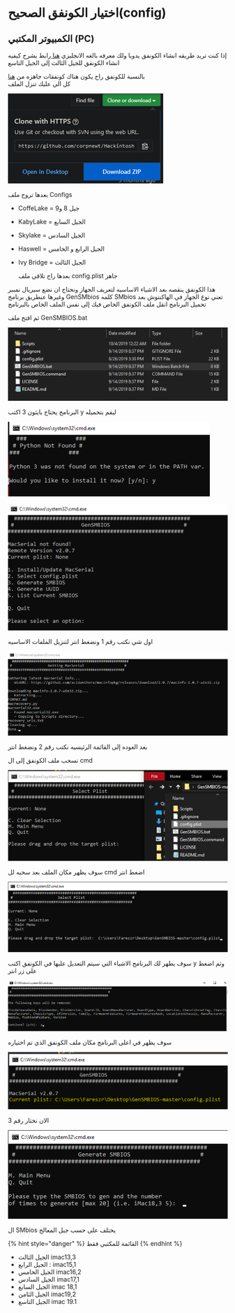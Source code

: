 # اختيار الكونفق الصحيح\(config\)

## الكمبيوتر المكتبي \(PC\)

إذا كنت تريد طريقه انشاء الكونفق يدويا ولك معرفه بالغه الانجليزي [هنا ](https://hackintosh.gitbook.io/-r-hackintosh-vanilla-desktop-guide/config.plist-per-hardware/ivy-bridge)رابط يشرح كيفيه انشاء الكونفق للجيل الثالث إلى الجيل التاسع

بالنسبة للكونفق راح يكون هناك كونفقات جاهزه من [هنا ](https://github.com/corpnewt/Hackintosh-Guide)  
كل الي عليك تنزل الملف

![](../.gitbook/assets/image%20%2812%29.png)

بعدها تروح ملف Configs

* CoffeLake = جيل 8 و9
* KabyLake = الجيل السابع
* Skylake = الجيل السادس
* Haswell = الجيل الرابع و الخامس
* Ivy Bridge = الجيل الثالث

  بعدها راح تلاقي ملف config.plist جاهز

هذا الكونفق ينقصه بعد الاشياء الاساسيه لتعريف الجهاز ونحتاج ان نضع سيريال نمببر وغيرها عنطريق برنامج GenSMbios كلمه SMbios تعني نوع الجهاز في الهاكنتوش بعد تحميل البرنامج انقل ملف الكونفق الخاص فيك إلى نفس الملف الخاص بالبرنامج

ثم افتح ملف GenSMBIOS.bat

![](../.gitbook/assets/image%20%2840%29.png)

البرنامج يحتاج بايثون 3 اكتب y ليقم بتحميله

![](../.gitbook/assets/image%20%2881%29.png)

![&#x627;&#x644;&#x642;&#x627;&#x626;&#x645;&#x647; &#x627;&#x644;&#x631;&#x626;&#x64A;&#x633;&#x64A;&#x647;](../.gitbook/assets/image%20%289%29.png)

اول شي نكتب رقم 1 ونضغط انتر لتنزيل الملفات الاساسيه

![&#x627;&#x646;&#x62A;&#x647;&#x627;&#x621; &#x627;&#x644;&#x628;&#x631;&#x646;&#x627;&#x645;&#x62C; &#x645;&#x646; &#x62A;&#x646;&#x632;&#x64A;&#x644; &#x627;&#x644;&#x645;&#x644;&#x641;&#x627;&#x62A;](../.gitbook/assets/image%20%2811%29.png)

بعد العوده إلى القائمة الرئيسيه نكتب رقم 2 ونضغط انتر

نسحب ملف الكونفق إلى ال cmd

![](../.gitbook/assets/image%20%2867%29.png)

سوف يظهر مكان الملف بعد سحبه لل cmd اضغط انتر

![](../.gitbook/assets/image%20%2856%29.png)

سوف يطهر لك البرنامج الاشياء التي سيتم التعديل عليها في الكونفق اكتب y وثم اضغط على زر انتر

![](../.gitbook/assets/image%20%2860%29.png)

سوف يظهر في اعلى البرنامج مكان ملف الكونفق الذي تم اختياره

![](../.gitbook/assets/image%20%2864%29.png)

الان نختار رقم 3

![](../.gitbook/assets/image.png)

ال SMbios يختلف على حسب جيل المعالج

{% hint style="danger" %}
القائمة للمكتبي فقط
{% endhint %}

* الجيل الثالث  imac13,3
* الجيل الرابع : imac15,1
* الجيل الخامس imac16,2
* الجيل السادس imac17,1
* الجيل السابع imac 18,1
* الجيل الثامن imac19,2
* الجيل التاسع imac 19.1


